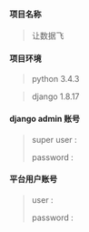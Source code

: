 #### 项目名称
> 让数据飞

#### 项目环境
> python 3.4.3

> django 1.8.17

#### django admin 账号
> super user : 
>
> password : 

#### 平台用户账号
> user : 
>
> password : 
